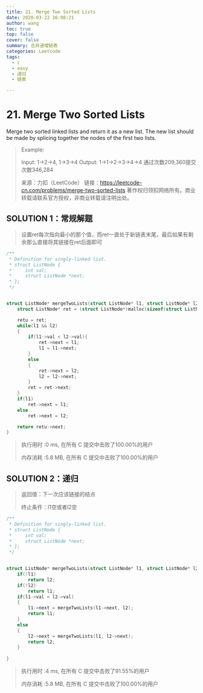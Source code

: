```yaml
---
title: 21. Merge Two Sorted Lists
date: 2020-03-22 16:08:21
author: wang
toc: true
top: false
cover: false
summary: 合并递增链表
categories: Leetcode
tags:
  - c
  - easy
  - 递归
  - 链表

---
```


# 21. Merge Two Sorted Lists

Merge two sorted linked lists and return it as a new list. The new list should be made by splicing together the nodes of the first two lists.

> Example:
>
> Input: 1->2->4, 1->3->4
> Output: 1->1->2->3->4->4
> 通过次数209,360提交次数346,284
> 
>来源：力扣（LeetCode）
> 链接：https://leetcode-cn.com/problems/merge-two-sorted-lists
> 著作权归领扣网络所有。商业转载请联系官方授权，非商业转载请注明出处。

## SOLUTION 1：常规解题

> 设置ret每次指向最小的那个值，而ret一直处于新链表末尾，最后如果有剩余那么直接将其链接在ret后面即可

```c
/**
 * Definition for singly-linked list.
 * struct ListNode {
 *     int val;
 *     struct ListNode *next;
 * };
 */


struct ListNode* mergeTwoLists(struct ListNode* l1, struct ListNode* l2){
	struct ListNode* ret = (struct ListNode*)malloc(sizeof(struct ListNode)), *retu ;

	retu = ret;
	while(l1 && l2)
	{
		if(l1->val < l2->val){
			ret->next = l1;
			l1 = l1->next;
		}
		else
		{
			ret->next = l2;
			l2 = l2->next;
		}
		ret = ret->next;
	}
	if(l1)
		ret->next = l1;
	else
		ret->next = l2;

	return retu->next;
}

```

> 执行用时 :0 ms, 在所有 C 提交中击败了100.00%的用户
>
> 内存消耗 :5.8 MB, 在所有 C 提交中击败了100.00%的用户

## SOLUTION 2：递归

> 返回值：下一次应该链接的结点
>
> 终止条件：l1空或者l2空

```c
/**
 * Definition for singly-linked list.
 * struct ListNode {
 *     int val;
 *     struct ListNode *next;
 * };
 */


struct ListNode* mergeTwoLists(struct ListNode* l1, struct ListNode* l2){
	if(!l1)
		return l2;
	if(!l2)
		return l1;
	if(l1->val < l2->val)
	{
		l1->next = mergeTwoLists(l1->next, l2);
		return l1;
	}
	else
	{
		l2->next = mergeTwoLists(l1, l2->next);
		return l2;
	}
	
}
```

> 执行用时 :4 ms, 在所有 C 提交中击败了91.55%的用户
>
> 内存消耗 :5.8 MB, 在所有 C 提交中击败了100.00%的用户